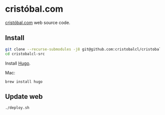 # cristóbal.com
[cristóbal.com](http://cristóbal.com) web source code.

## Install

```bash
git clone --recurse-submodules -j8 git@github.com:cristobalcl/cristobalcl-src.git
cd cristobalcl-src
```

Install [Hugo](https://gohugo.io/).

Mac:

```
brew install hugo
```

## Update web

```bash
./deploy.sh
```
